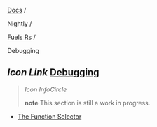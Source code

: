 [Docs](https://docs.fuel.network/) /

Nightly  /

[Fuels Rs](https://docs.fuel.network/docs/nightly/fuels-rs/) /

Debugging

## _Icon Link_ [Debugging](https://docs.fuel.network/docs/nightly/fuels-rs/debugging/\#debugging)

> _Icon InfoCircle_
>
> **note** This section is still a work in progress.

- [The Function Selector](https://docs.fuel.network/docs/nightly/fuels-rs/debugging/function-selector/)